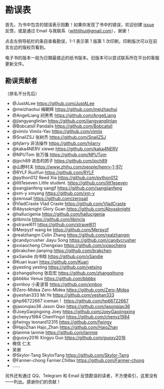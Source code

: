 # 勘误表

首先，为书中包含的错误表示抱歉！如果你发现了书中的错误，欢迎创建 [issue](https://github.com/greyli/helloflask/issues) 反馈，或是通过 Email 与我联系（withlihui@gmail.com），谢谢！

点击左侧导航栏的条目查看勘误，1-1 表示第 1 版第 1 次印刷，印刷版次可以在前言左边的版权页看到。

电子书的版本一般为日期最接近的纸书版本。旧版本可以尝试联系所在平台的客服更新文件。


## 勘误贡献者

（排名不分先后）

* @JustALee <https://github.com/JustALee>
* @meizhaohui 梅朝辉 <https://github.com/meizhaohui>
* @AngelLiang 阏男秀 <https://github.com/AngelLiang>
* @jiangyanglinlan <https://github.com/jiangyanglinlan>
* @BobcatsII Pandalis <https://github.com/BobcatsII>
* @vimiix Vimiix-Yao <https://github.com/vimiix>
* @SnailZSJ 张树杰 <https://github.com/SnailZSJ>
* @hjlarry 非法操作 <https://github.com/hjlarry>
* @kaka4NERV xiewei <https://github.com/kaka4NERV>
* @NPUTom 张万强 <https://github.com/NPUTom>
* @jpch89 进击的团子 <https://github.com/jpch89>
* @山野村夫 <https://www.zhihu.com/people/henry-1-97/>
* @RYLF RuoYun <https://github.com/RYLF>
* @python012 Reed Xia <https://github.com/python012>
* @litt1eseven Little student. <https://github.com/litt1eseven>
* @sangjianfeng sangjf <https://github.com/sangjianfeng>
* @xm-y xmyang <https://github.com/xm-y>
* @zerosail <https://github.com/zerosail>
* @VladCraste Vlad Craste <https://github.com/VladCraste>
* @Abyssknight Glory Guan <https://github.com/Abyssknight>
* @hallucigenia <https://github.com/hallucigenia>
* @libincla <https://github.com/libincla>
* @stravel611 <https://github.com/stravel611>
* @Merpyzf wang ke <https://github.com/Merpyzf>
* @realzhangm Colin Zhang <https://github.com/realzhangm>
* @candycrusher Jiayu Song <https://github.com/candycrusher>
* @xxiaocheng Chengxiao <https://github.com/xxiaocheng>
* @brakchen jianping <https://github.com/brakchen>
* @xSandie 向书晗 <https://github.com/xSandie>
* @Kuari kuari <https://github.com/Kuari>
* @yesting yesting <https://github.com/yetsing>
* @zhangqihong 张启宏 <https://github.com/zhangqihong>
* @bbbbx Venus <https://github.com/bbbbx>
* @xmboy 小麦波音 <https://github.com/xmboy>
* @Zero-Midea Zero-Midea <https://github.com/Zero-Midea>
* @yeshan333 Mr.Ye <https://github.com/yeshan333>
* @hp66722667 iceman！ <https://github.com/hp66722667>
* @jasonqiao36 Jason Qiao <https://github.com/jasonqiao36>
* @JoeyGaojingxing Joey <https://github.com/JoeyGaojingxing>
* @chenyz1984 ChenYingzi <https://github.com/chenyz1984> 
* @fwingy leonard12315 <https://github.com/fwingy> 
* @HajoZhan Hajo_Zhan <https://github.com/HajoZhan>
* @lanmie lanmie <https://github.com/lanmie>
* @guoxy2016 Xingyu Guo <https://github.com/guoxy2016> 
* 微信 仁太
* 吴谢
* @Skylor-Tang SkylorTang <https://github.com/Skylor-Tang>
* @Farmer-chong Farmer.Chillax <https://github.com/Farmer-chong>
* ……

另外还有通过 QQ、Telegram 和 Email 反馈勘误的读者，不方便索引，这里没有一一列出。感谢你们的贡献！
